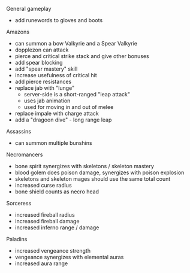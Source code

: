 General gameplay
- add runewords to gloves and boots

Amazons
- can summon a bow Valkyrie and a Spear Valkyrie
- dopplezon can attack
- pierce and critical strike stack and give other bonuses
- add spear blocking
- add "spear mastery" skill
- increase usefulness of critical hit
- add pierce resistances
- replace jab with "lunge"
  - server-side is a short-ranged "leap attack"
  - uses jab animation
  - used for moving in and out of melee
- replace impale with charge attack
- add a "dragoon dive" - long range leap

Assassins
- can summon multiple bunshins

Necromancers
- bone spirit synergizes with skeletons / skeleton mastery
- blood golem does poison damage, synergizes with poison explosion
- skeletons and skeleton mages should use the same total count
- increased curse radius
- bone shield counts as necro head

Sorceress
- increased fireball radius
- increased fireball damage
- increased inferno range / damage

Paladins
- increased vengeance strength
- vengeance synergizes with elemental auras
- increased aura range